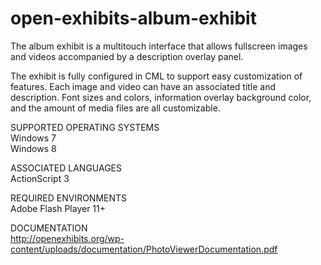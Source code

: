 # open-exhibits-album-exhibit
The album exhibit is a multitouch interface that allows fullscreen images and videos accompanied by a description overlay panel.

<p>The exhibit is fully configured in CML to support easy customization of features. Each image and video can have an associated title and description. Font sizes and colors, information overlay background color, and the amount of media files are all customizable.</p>

SUPPORTED OPERATING SYSTEMS<br>
Windows 7<br>
Windows 8

ASSOCIATED LANGUAGES<br>
ActionScript 3

REQUIRED ENVIRONMENTS<br>
Adobe Flash Player 11+

DOCUMENTATION<br>
http://openexhibits.org/wp-content/uploads/documentation/PhotoViewerDocumentation.pdf
